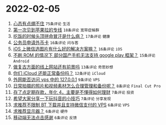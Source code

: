 # 2022-02-05

1. [心态有点绷不住](https://www.v2ex.com/t/831937) `75条评论` `生活`
1. [第一次见到苹果拉的专线](https://www.v2ex.com/t/831950) `18条评论` `宽带症候群`
1. [吃饭的时候头顶拼命冒汗是什么病？](https://www.v2ex.com/t/831954) `17条评论` `健康`
1. [公务员申请外币卡](https://www.v2ex.com/t/831963) `16条评论` `问与答`
1. [iOS 上微信选图片有什么好的解决方案嘛？](https://www.v2ex.com/t/831946) `16条评论` `iOS`
1. [不刷 ROM 的情况下 部分国产手机无法支持 google play 框架？](https://www.v2ex.com/t/831936) `15条评论` `Android`
1. [做复古方面的线上网站还有前景吗](https://www.v2ex.com/t/831953) `13条评论` `奇思妙想`
1. [你们 iCloud 还能正常备份吗？](https://www.v2ex.com/t/831941) `12条评论` `iCloud`
1. [外网能否访问 vps 中的 127.0.0.1](https://www.v2ex.com/t/831935) `9条评论` `VPS`
1. [日常拍摄的照片和视频素材怎么合理管理和备份呢？](https://www.v2ex.com/t/831940) `8条评论` `Final Cut Pro`
1. [存了点定期存款，年化 4，主要是不懂得如何理财](https://www.v2ex.com/t/831949) `7条评论` `投资`
1. [希望大家分享一下玩抖音的小技巧](https://www.v2ex.com/t/831944) `7条评论` `分享发现`
1. [求推荐不限制 BT 下载并且支持微信支付的 VPS](https://www.v2ex.com/t/831959) `6条评论` `VPS`
1. [求推荐显示器？](https://www.v2ex.com/t/831942) `6条评论` `硬件`
1. [移动端无法点击感谢](https://www.v2ex.com/t/831938) `6条评论` `反馈`
